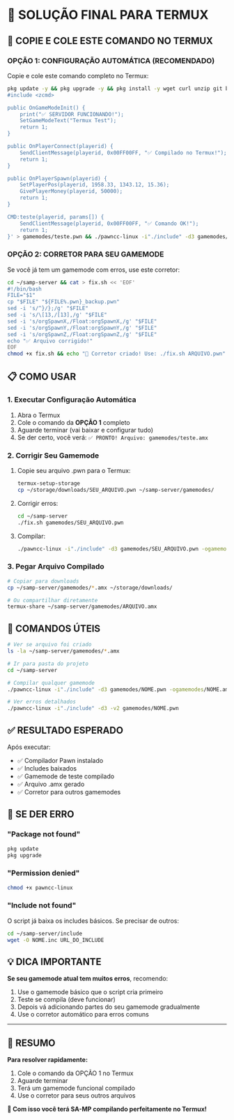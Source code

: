 # 🎯 SOLUÇÃO FINAL PARA TERMUX

## 📱 COPIE E COLE ESTE COMANDO NO TERMUX

### **OPÇÃO 1: CONFIGURAÇÃO AUTOMÁTICA (RECOMENDADO)**

Copie e cole este comando completo no Termux:

```bash
pkg update -y && pkg upgrade -y && pkg install -y wget curl unzip git build-essential clang && cd ~ && rm -rf samp-server && mkdir samp-server && cd samp-server && mkdir -p gamemodes include && wget -q https://github.com/pawn-lang/compiler/releases/download/v3.10.10/pawncc-3.10.10-linux.tar.gz && tar -xzf pawncc-3.10.10-linux.tar.gz && mv pawncc pawncc-linux && chmod +x pawncc-linux && rm pawncc-3.10.10-linux.tar.gz && cd include && wget -q -O a_samp.inc https://raw.githubusercontent.com/pawn-lang/samp-stdlib/master/a_samp.inc && wget -q -O zcmd.inc https://raw.githubusercontent.com/Southclaws/zcmd/master/zcmd.inc && cd .. && echo '#include <a_samp>
#include <zcmd>

public OnGameModeInit() {
    print("✅ SERVIDOR FUNCIONANDO!");
    SetGameModeText("Termux Test");
    return 1;
}

public OnPlayerConnect(playerid) {
    SendClientMessage(playerid, 0x00FF00FF, "✅ Compilado no Termux!");
    return 1;
}

public OnPlayerSpawn(playerid) {
    SetPlayerPos(playerid, 1958.33, 1343.12, 15.36);
    GivePlayerMoney(playerid, 50000);
    return 1;
}

CMD:teste(playerid, params[]) {
    SendClientMessage(playerid, 0x00FF00FF, "✅ Comando OK!");
    return 1;
}' > gamemodes/teste.pwn && ./pawncc-linux -i"./include" -d3 gamemodes/teste.pwn -ogamemodes/teste.amx && echo "✅ PRONTO! Arquivo: gamemodes/teste.amx" && ls -la gamemodes/teste.amx
```

### **OPÇÃO 2: CORRETOR PARA SEU GAMEMODE**

Se você já tem um gamemode com erros, use este corretor:

```bash
cd ~/samp-server && cat > fix.sh << 'EOF'
#!/bin/bash
FILE="$1"
cp "$FILE" "${FILE%.pwn}_backup.pwn"
sed -i 's/^}/};/g' "$FILE"
sed -i 's/\[13,/[13],/g' "$FILE"
sed -i 's/orgSpawnX,/Float:orgSpawnX,/g' "$FILE"
sed -i 's/orgSpawnY,/Float:orgSpawnY,/g' "$FILE"
sed -i 's/orgSpawnZ,/Float:orgSpawnZ,/g' "$FILE"
echo "✅ Arquivo corrigido!"
EOF
chmod +x fix.sh && echo "🔧 Corretor criado! Use: ./fix.sh ARQUIVO.pwn"
```

## 📋 COMO USAR

### **1. Executar Configuração Automática**
1. Abra o Termux
2. Cole o comando da **OPÇÃO 1** completo
3. Aguarde terminar (vai baixar e configurar tudo)
4. Se der certo, você verá: `✅ PRONTO! Arquivo: gamemodes/teste.amx`

### **2. Corrigir Seu Gamemode**
1. Copie seu arquivo .pwn para o Termux:
   ```bash
   termux-setup-storage
   cp ~/storage/downloads/SEU_ARQUIVO.pwn ~/samp-server/gamemodes/
   ```

2. Corrigir erros:
   ```bash
   cd ~/samp-server
   ./fix.sh gamemodes/SEU_ARQUIVO.pwn
   ```

3. Compilar:
   ```bash
   ./pawncc-linux -i"./include" -d3 gamemodes/SEU_ARQUIVO.pwn -ogamemodes/SEU_ARQUIVO.amx
   ```

### **3. Pegar Arquivo Compilado**
```bash
# Copiar para downloads
cp ~/samp-server/gamemodes/*.amx ~/storage/downloads/

# Ou compartilhar diretamente
termux-share ~/samp-server/gamemodes/ARQUIVO.amx
```

## 🔧 COMANDOS ÚTEIS

```bash
# Ver se arquivo foi criado
ls -la ~/samp-server/gamemodes/*.amx

# Ir para pasta do projeto
cd ~/samp-server

# Compilar qualquer gamemode
./pawncc-linux -i"./include" -d3 gamemodes/NOME.pwn -ogamemodes/NOME.amx

# Ver erros detalhados
./pawncc-linux -i"./include" -d3 -v2 gamemodes/NOME.pwn
```

## ✅ RESULTADO ESPERADO

Após executar:
- ✅ Compilador Pawn instalado
- ✅ Includes baixados
- ✅ Gamemode de teste compilado
- ✅ Arquivo .amx gerado
- ✅ Corretor para outros gamemodes

## 🚨 SE DER ERRO

### **"Package not found"**
```bash
pkg update
pkg upgrade
```

### **"Permission denied"**
```bash
chmod +x pawncc-linux
```

### **"Include not found"**
O script já baixa os includes básicos. Se precisar de outros:
```bash
cd ~/samp-server/include
wget -O NOME.inc URL_DO_INCLUDE
```

## 💡 DICA IMPORTANTE

**Se seu gamemode atual tem muitos erros**, recomendo:

1. Use o gamemode básico que o script cria primeiro
2. Teste se compila (deve funcionar)
3. Depois vá adicionando partes do seu gamemode gradualmente
4. Use o corretor automático para erros comuns

---

## 🎯 RESUMO

**Para resolver rapidamente:**
1. Cole o comando da OPÇÃO 1 no Termux
2. Aguarde terminar
3. Terá um gamemode funcional compilado
4. Use o corretor para seus outros arquivos

**🎉 Com isso você terá SA-MP compilando perfeitamente no Termux!**